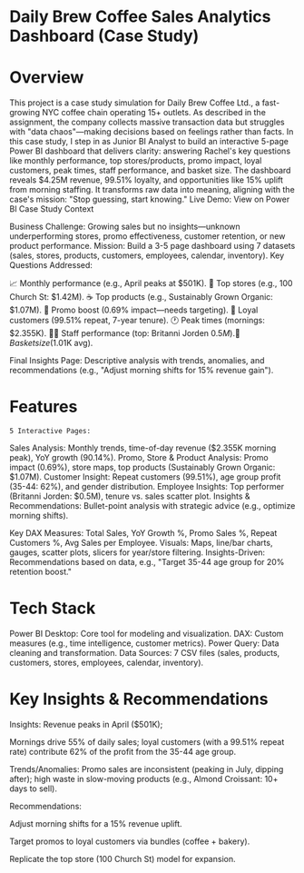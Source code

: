 # Daily Brew Coffee Sales Analytics Dashboard (Case Study)

# Overview
This project is a case study simulation for Daily Brew Coffee Ltd., a fast-growing NYC coffee chain operating 15+ outlets. As described in the assignment, the company collects massive transaction data but struggles with "data chaos"—making decisions based on feelings rather than facts. In this case study, I step in as Junior BI Analyst to build an interactive 5-page Power BI dashboard that delivers clarity: answering Rachel's key questions like monthly performance, top stores/products, promo impact, loyal customers, peak times, staff performance, and basket size.
The dashboard reveals $4.25M revenue, 99.51% loyalty, and opportunities like 15% uplift from morning staffing. It transforms raw data into meaning, aligning with the case's mission: "Stop guessing, start knowing."
Live Demo: View on Power BI
Case Study Context

Business Challenge: Growing sales but no insights—unknown underperforming stores, promo effectiveness, customer retention, or new product performance.
Mission: Build a 3-5 page dashboard using 7 datasets (sales, stores, products, customers, employees, calendar, inventory).
Key Questions Addressed:

📈 Monthly performance (e.g., April peaks at $501K).
🏪 Top stores (e.g., 100 Church St: $1.42M).
☕ Top products (e.g., Sustainably Grown Organic: $1.07M).
🎯 Promo boost (0.69% impact—needs targeting).
👥 Loyal customers (99.51% repeat, 7-year tenure).
🕐 Peak times (mornings: $2.355K).
👨‍🍳 Staff performance (top: Britanni Jorden $0.5M).
🛒 Basket size ($1.01K avg).


Final Insights Page: Descriptive analysis with trends, anomalies, and recommendations (e.g., "Adjust morning shifts for 15% revenue gain").

# Features

    5 Interactive Pages:

Sales Analysis: Monthly trends, time-of-day revenue ($2.355K morning peak), YoY growth (90.14%).
Promo, Store & Product Analysis: Promo impact (0.69%), store maps, top products (Sustainably Grown Organic: $1.07M).
Customer Insight: Repeat customers (99.51%), age group profit (35-44: 62%), and gender distribution.
Employee Insights: Top performer (Britanni Jorden: $0.5M), tenure vs. sales scatter plot.
Insights & Recommendations: Bullet-point analysis with strategic advice (e.g., optimize morning shifts).


Key DAX Measures: Total Sales, YoY Growth %, Promo Sales %, Repeat Customers %, Avg Sales per Employee.
Visuals: Maps, line/bar charts, gauges, scatter plots, slicers for year/store filtering.
Insights-Driven: Recommendations based on data, e.g., "Target 35-44 age group for 20% retention boost."

# Tech Stack

Power BI Desktop: Core tool for modeling and visualization.
DAX: Custom measures (e.g., time intelligence, customer metrics).
Power Query: Data cleaning and transformation.
Data Sources: 7 CSV files (sales, products, customers, stores, employees, calendar, inventory).

# Key Insights & Recommendations

Insights: 
Revenue peaks in April ($501K); 

Mornings drive 55% of daily sales; loyal customers (with a 99.51% repeat rate) contribute 62% of the profit from the 35-44 age group.

Trends/Anomalies: Promo sales are inconsistent (peaking in July, dipping after); high waste in slow-moving products (e.g., Almond Croissant: 10+ days to sell).

Recommendations:

Adjust morning shifts for a 15% revenue uplift.

Target promos to loyal customers via bundles (coffee + bakery).

Replicate the top store (100 Church St) model for expansion.
